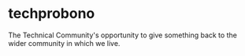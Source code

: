 techprobono
===========

The Technical Community's opportunity to give something back to the wider community in which we live.